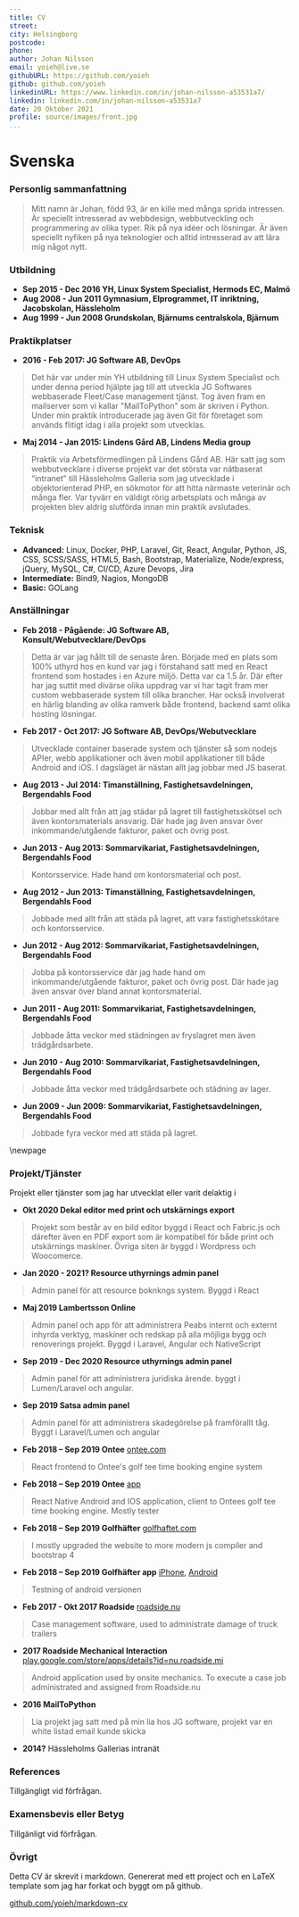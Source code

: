```yaml
---
title: CV
street: 
city: Helsingborg
postcode: 
phone: 
author: Johan Nilsson
email: yoieh@live.se
githubURL: https://github.com/yoieh
github: github.com/yoieh
linkedinURL: https://www.linkedin.com/in/johan-nilsson-a53531a7/
linkedin: linkedin.com/in/johan-nilsson-a53531a7
date: 20 Oktober 2021
profile: source/images/front.jpg
...
```


# Svenska

### Personlig sammanfattning

> Mitt namn är Johan, född 93, är en kille med många sprida intressen. Är speciellt intresserad av webbdesign, webbutveckling och programmering av olika typer. Rik på nya idéer och lösningar. Är även speciellt nyfiken på nya teknologier och alltid intresserad av att lära mig något nytt.

### Utbildning

- **Sep 2015 - Dec 2016   YH, Linux System Specialist, Hermods EC, Malmö**
- **Aug 2008 - Jun 2011   Gymnasium, Elprogrammet, IT inriktning, Jacobskolan, Hässleholm**
- **Aug 1999 - Jun 2008   Grundskolan, Bjärnums centralskola, Bjärnum**

### Praktikplatser

- **2016 - Feb 2017:     JG Software AB, DevOps**

> Det här var under min YH utbildning till Linux System Specialist och under denna period hjälpte jag till att utveckla JG Softwares webbaserade Fleet/Case management tjänst. Tog även fram en mailserver som vi kallar "MailToPython" som är skriven i Python. Under min praktik introducerade jag även Git för företaget som används flitigt idag i alla projekt som utvecklas.

- **Maj 2014 - Jan 2015: Lindens Gård AB, Lindens Media group**

> Praktik via Arbetsförmedlingen på Lindens Gård AB. Här satt jag som webbutvecklare i diverse projekt var det största var nätbaserat “intranet” till Hässleholms Galleria som jag utvecklade i objektorienterad PHP, en sökmotor för att hitta närmaste veterinär och många fler. Var tyvärr en väldigt rörig arbetsplats och många av projekten blev aldrig slutförda innan min praktik avslutades.

### Teknisk

- **Advanced:** Linux, Docker, PHP, Laravel, Git, React, Angular, Python, JS, CSS, SCSS/SASS, HTML5, Bash,  Bootstrap, Materialize, Node/express, jQuery, MySQL, C#, CI/CD, Azure Devops, Jira
- **Intermediate:** Bind9, Nagios, MongoDB
- **Basic:** GOLang

### Anställningar

- **Feb 2018 - Pågående: JG Software AB, Konsult/Webutvecklare/DevOps**

> Detta är var jag hållt till de senaste åren. Började med en plats som 100% uthyrd hos en kund var jag i förstahand satt med en React frontend som hostades i en Azure miljö. Detta var ca 1.5 år. Där efter har jag suttit med divärse olika uppdrag var vi har tagit fram mer custom webbaserade system till olika brancher. Har också involverat en härlig blanding av olika ramverk både frontend, backend samt olika hosting lösningar.

- **Feb 2017 - Oct 2017: JG Software AB, DevOps/Webutvecklare**

> Utvecklade container baserade system och tjänster så som nodejs APIer, webb applikationer och även mobil applikationer till både Android and iOS. I dagsläget är nästan allt jag jobbar med JS baserat.

- **Aug 2013 - Jul 2014: Timanställning, Fastighetsavdelningen, Bergendahls Food**

> Jobbar med allt från att jag städar på lagret till  fastighetsskötsel och även kontorsmaterials ansvarig. Där hade jag även ansvar över inkommande/utgående fakturor, paket och övrig post.

- **Jun 2013 - Aug 2013: Sommarvikariat, Fastighetsavdelningen, Bergendahls Food**

> Kontorsservice. Hade hand om kontorsmaterial och post.

- **Aug 2012 - Jun 2013: Timanställning, Fastighetsavdelningen, Bergendahls Food**

> Jobbade med allt från att städa på lagret, att vara fastighetsskötare och kontorsservice.

- **Jun 2012 - Aug 2012: Sommarvikariat, Fastighetsavdelningen, Bergendahls Food**

> Jobba på kontorsservice där jag hade hand om inkommande/utgående fakturor, paket och övrig post. Där hade jag även ansvar över bland annat kontorsmaterial.

- **Jun 2011 - Aug 2011: Sommarvikariat, Fastighetsavdelningen, Bergendahls Food**

> Jobbade åtta veckor med städningen av fryslagret men även trädgårdsarbete.

- **Jun 2010 - Aug 2010: Sommarvikariat, Fastighetsavdelningen, Bergendahls Food**

> Jobbade åtta veckor med trädgårdsarbete och städning av lager.

- **Jun 2009 - Jun 2009: Sommarvikariat, Fastighetsavdelningen, Bergendahls Food**

> Jobbade fyra veckor med att städa på lagret.

\newpage

### Projekt/Tjänster

Projekt eller tjänster som jag har utvecklat eller varit delaktig i

- **Okt 2020 Dekal editor med print och utskärnings export**

> Projekt som består av en bild editor byggd i React och Fabric.js och därefter även en PDF export som är kompatibel för både print och utskärnings maskiner. Övriga siten är byggd i Wordpress och Woocomerce.

- **Jan 2020 - 2021? Resource uthyrnings admin panel**

> Admin panel för att resource boknkngs system.
Byggd i React

- **Maj 2019 Lambertsson Online**

> Admin panel och app för att administrera Peabs internt och externt inhyrda verktyg, maskiner och redskap på alla möjliga bygg och renoverings projekt.
Byggd i Laravel, Angular och NativeScript

- **Sep 2019 - Dec 2020 Resource uthyrnings admin panel**

> Admin panel för att administrera juridiska ärende.
byggt i Lumen/Laravel och angular.

- **Sep 2019 Satsa admin panel**

> Admin panel för att administrera skadegörelse på framförallt tåg. Byggt i Laravel/Lumen och angular

- **Feb 2018 – Sep 2019 Ontee** [ontee.com](http://ontee.com/) 

> React frontend to Ontee's golf tee time booking engine system

- **Feb 2018 – Sep 2019 Ontee** [app](https://www.ontee.com/sv/landing/app/) 

> React Native Android and IOS application, client to Ontees golf tee time booking engine. Mostly tester

- **Feb 2018 – Sep 2019 Golfhäfter** [golfhaftet.com](https://www.golfhaftet.com/sv/) 

> I mostly upgraded the website to more modern js compiler and bootstrap 4

- **Feb 2018 – Sep 2019 Golfhäfter app** [iPhone](https://apps.apple.com/se/app/golfh%C3%A4ftet/id957686045), [Android](https://play.google.com/store/apps/details?id=com.golfhaftet.ghApp&hl=sv&gl=US) 

> Testning of android versionen

- **Feb 2017 - Okt 2017 Roadside** [roadside.nu](http://roadside.nu/)

> Case management software, used to administrate damage of truck trailers

- **2017 Roadside Mechanical Interaction** [play.google.com/store/apps/details?id=nu.roadside.mi](https://play.google.com/store/apps/details?id=nu.roadside.mi)

>Android application used by onsite mechanics. To execute a case job administrated and assigned from Roadside.nu

- **2016 MailToPython**
> Lia projekt jag satt med på min lia hos JG software, projekt var en white listad email kunde skicka 

- **2014?** Hässleholms Gallerias intranät


### References

Tillgängligt vid förfrågan.

### Examensbevis eller Betyg

Tillgänligt vid förfrågan.

### Övrigt

Detta CV är skrevit i markdown. Genererat med ett project och en LaTeX template som jag har forkat och byggt om på github.

[github.com/yoieh/markdown-cv](https://github.com/yoieh/markdown-cv)